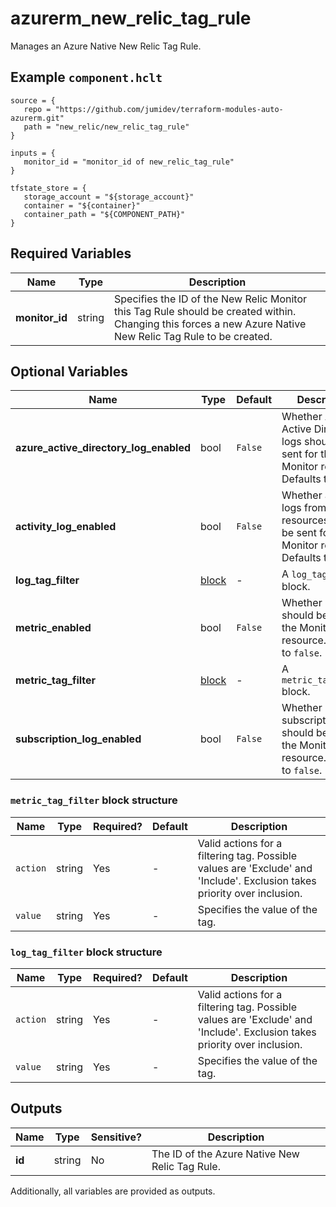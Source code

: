 # azurerm_new_relic_tag_rule

Manages an Azure Native New Relic Tag Rule.

## Example `component.hclt`

```hcl
source = {
   repo = "https://github.com/jumidev/terraform-modules-auto-azurerm.git" 
   path = "new_relic/new_relic_tag_rule" 
}

inputs = {
   monitor_id = "monitor_id of new_relic_tag_rule" 
}

tfstate_store = {
   storage_account = "${storage_account}" 
   container = "${container}" 
   container_path = "${COMPONENT_PATH}" 
}

```

## Required Variables

| Name | Type |  Description |
| ---- | --------- |  ----------- |
| **monitor_id** | string |  Specifies the ID of the New Relic Monitor this Tag Rule should be created within. Changing this forces a new Azure Native New Relic Tag Rule to be created. | 

## Optional Variables

| Name | Type |  Default  |  Description |
| ---- | --------- |  ----------- | ----------- |
| **azure_active_directory_log_enabled** | bool |  `False`  |  Whether Azure Active Directory logs should be sent for the Monitor resource. Defaults to `false`. | 
| **activity_log_enabled** | bool |  `False`  |  Whether activity logs from Azure resources should be sent for the Monitor resource. Defaults to `false`. | 
| **log_tag_filter** | [block](#log_tag_filter-block-structure) |  -  |  A `log_tag_filter` block. | 
| **metric_enabled** | bool |  `False`  |  Whether metrics should be sent for the Monitor resource. Defaults to `false`. | 
| **metric_tag_filter** | [block](#metric_tag_filter-block-structure) |  -  |  A `metric_tag_filter` block. | 
| **subscription_log_enabled** | bool |  `False`  |  Whether subscription logs should be sent for the Monitor resource. Defaults to `false`. | 

### `metric_tag_filter` block structure

| Name | Type | Required? | Default | Description |
| ---- | ---- | --------- | ------- | ----------- |
| `action` | string | Yes | - | Valid actions for a filtering tag. Possible values are 'Exclude' and 'Include'. Exclusion takes priority over inclusion. |
| `value` | string | Yes | - | Specifies the value of the tag. |

### `log_tag_filter` block structure

| Name | Type | Required? | Default | Description |
| ---- | ---- | --------- | ------- | ----------- |
| `action` | string | Yes | - | Valid actions for a filtering tag. Possible values are 'Exclude' and 'Include'. Exclusion takes priority over inclusion. |
| `value` | string | Yes | - | Specifies the value of the tag. |



## Outputs

| Name | Type | Sensitive? | Description |
| ---- | ---- | --------- | --------- |
| **id** | string | No  | The ID of the Azure Native New Relic Tag Rule. | 

Additionally, all variables are provided as outputs.
